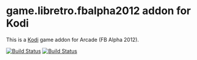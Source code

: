# game.libretro.fbalpha2012 addon for Kodi

This is a [Kodi](http://kodi.tv) game addon for Arcade (FB Alpha 2012).

[![Build Status](https://travis-ci.org/kodi-game/game.libretro.fbalpha2012.svg?branch=master)](https://travis-ci.org/kodi-game/game.libretro.fbalpha2012)
[![Build Status](https://ci.appveyor.com/api/projects/status/github/kodi-game/game.libretro.fbalpha2012?svg=true)](https://ci.appveyor.com/project/kodi-game/game-libretro-fbalpha2012)
